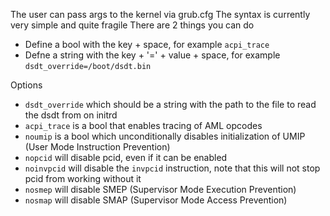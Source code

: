 The user can pass args to the kernel via grub.cfg
The syntax is currently very simple and quite fragile
There are 2 things you can do
- Define a bool with the key + space, for example `acpi_trace `
- Defne a string with the key + '=' + value + space, for example `dsdt_override=/boot/dsdt.bin`

Options
- `dsdt_override` which should be a string with the path to the file to read the dsdt from on initrd
- `acpi_trace` is a bool that enables tracing of AML opcodes
- `noumip` is a bool which unconditionally disables initialization of UMIP (User Mode Instruction Prevention)
- `nopcid` will disable pcid, even if it can be enabled
- `noinvpcid` will disable the `invpcid` instruction, note that this will not stop pcid from working without it
- `nosmep` will disable SMEP (Supervisor Mode Execution Prevention)
- `nosmap` will disable SMAP (Supervisor Mode Access Prevention)